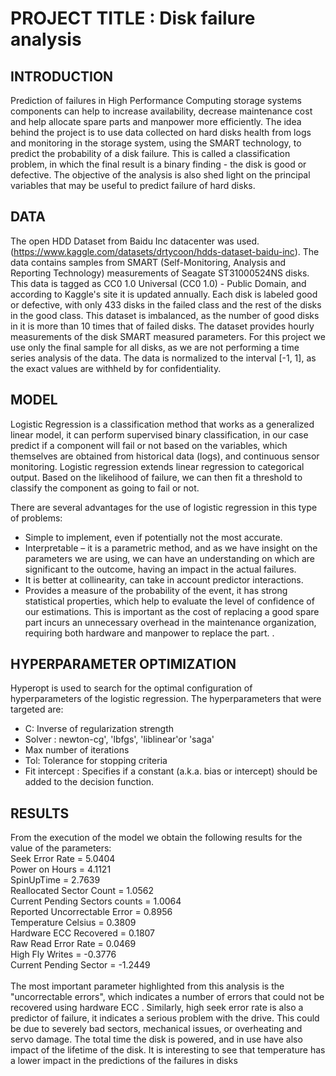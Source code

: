 # PROJECT TITLE : Disk failure analysis

## INTRODUCTION
Prediction of failures in High Performance Computing storage systems components  can help to  increase availability, decrease maintenance cost and help allocate spare parts and manpower more efficiently. The idea behind the project is to use data collected on hard disks health from logs and monitoring in the storage system, using the SMART technology,  to predict the probability of a disk failure. 
This is called a classification problem, in which the final result is a binary finding - the disk is good or defective. 
The objective of the analysis is also shed light on the principal variables that may be useful to predict failure of hard disks. 
 
## DATA
The open HDD Dataset from Baidu Inc datacenter was used. (https://www.kaggle.com/datasets/drtycoon/hdds-dataset-baidu-inc).
The data contains samples from SMART (Self-Monitoring, Analysis and Reporting Technology) measurements of Seagate ST31000524NS disks. This data is tagged as CC0 1.0 Universal (CC0 1.0) - Public Domain, and according to Kaggle's site it is updated annually.
Each disk is labeled good or defective, with only 433 disks in the failed class and the rest of the disks in the good class. This dataset is imbalanced, as the number of good disks in it is more than 10 times that of failed disks.
The dataset provides hourly measurements of the disk SMART measured parameters. For this project we use only the final sample for all disks, as we are not performing a time series analysis of the data. 
The data is normalized to the interval [-1, 1], as the exact values are withheld by for confidentiality.

## MODEL 
Logistic Regression is a classification method that works as a generalized linear model, it can perform supervised binary classification, in our case predict if a component will fail or not based on the variables, which themselves are obtained from historical data (logs), and continuous sensor monitoring. Logistic regression extends linear regression to categorical output. Based on the likelihood of failure, we can then fit a threshold to classify the component as going to fail or not.

There are several advantages for the use of logistic regression in this type of problems:
-	Simple to implement, even if potentially not the most accurate.
-	Interpretable – it is a parametric method, and as we have insight on the parameters we are using, we can have an understanding on which are significant to the outcome, having an impact in the actual failures.
-	It is better at collinearity, can take in account predictor interactions.
-	Provides a measure of the probability of the event, it has strong statistical properties, which help to evaluate the level of confidence of our estimations. This is important as the cost of replacing a good spare part incurs an unnecessary overhead in the maintenance organization, requiring both hardware and manpower to replace the part.
. 

## HYPERPARAMETER OPTIMIZATION
Hyperopt is used to search for the optimal configuration of hyperparameters of the logistic regression. The hyperparameters that were targeted are:
- C: Inverse of regularization strength
- Solver : newton-cg', 'lbfgs', 'liblinear'or 'saga'
- Max number of iterations
- Tol: Tolerance for stopping criteria
- Fit intercept : Specifies if a constant (a.k.a. bias or intercept) should be added to the decision function.
 

## RESULTS
From the execution of the model we obtain the following results for the value of the parameters:<br>
Seek Error Rate  				=  5.0404 <br>
Power on Hours  				=  4.1121<br>
SpinUpTime  					=  2.7639<br>
Reallocated Sector Count  		=  1.0562<br>
Current Pending Sectors counts  =  1.0064<br>
Reported Uncorrectable Error  	=  0.8956<br>
Temperature Celsius  			=  0.3809<br>
Hardware ECC Recovered  		=  0.1807<br>
Raw Read Error Rate  			=  0.0469<br>
High Fly Writes  				=  -0.3776<br>
Current Pending Sector  		=  -1.2449<br>
<br>
The most important parameter highlighted from this analysis is the "uncorrectable errors", which indicates a number of errors that could not be recovered using hardware ECC . Similarly, high seek error rate is also a predictor of failure, it indicates a serious problem with the drive. This could be due to severely bad sectors, mechanical issues, or overheating and servo damage. The total time the disk is powered, and in use have also impact of the lifetime of the disk. It is interesting to see that temperature has a lower impact in the predictions of the failures in disks
